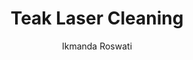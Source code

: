 ---
name: Teak
category: wood
title: Teak Laser Cleaning
headline: Comprehensive technical guide for laser cleaning wood teak
description: Laser cleaning of teak (Tectona grandis) utilizes pulsed near-infrared
  radiation to ablate surface contaminants via photomechanical and photothermal effects.
  The process is highly selective due to the significant difference in ablation thresholds
  between contaminants (e.g., mildew, salt, old finishes) and the underlying lignocellulosic
  teak substrate, enabling precise surface restoration without mechanical damage or
  media embedding.
keywords: teak, teak wood, laser ablation, laser cleaning, non-contact cleaning, pulsed
  fiber laser, surface contamination removal, industrial laser parameters, thermal
  processing, surface restoration
chemicalProperties:
  symbol: N/A (Organic Composite)
  formula: "Complex Lignocellulosic Matrix (C\u2086H\u2081\u2080O\u2085)\u2099, Lignin,\
    \ Extractives"
  materialType: wood
properties:
  density: "630\u2013750 kg/m\xB3 (air-dry)"
  densityNumeric: 690.0
  densityUnit: "kg/m\xB3"
  densityMin: "1.8 g/cm\xB3"
  densityMinNumeric: 1.8
  densityMinUnit: "g/cm\xB3"
  densityMax: "6.0 g/cm\xB3"
  densityMaxNumeric: 6.0
  densityMaxUnit: "g/cm\xB3"
  densityPercentile: 100.0
  meltingPointMin: "1200\xB0C"
  meltingPointMinNumeric: 1200.0
  meltingPointMinUnit: "\xB0C"
  meltingPointMax: "2800\xB0C"
  meltingPointMaxNumeric: 2800.0
  meltingPointMaxUnit: "\xB0C"
  meltingPercentile: 0.0
  thermalConductivity: "0.12\u20130.18 W/(m\xB7K) (radial)"
  thermalConductivityNumeric: 0.12
  thermalConductivityUnit: W/
  thermalConductivityMin: "0.5 W/m\xB7K"
  thermalConductivityMinNumeric: 0.5
  thermalConductivityMinUnit: "W/m\xB7K"
  thermalConductivityMax: "200 W/m\xB7K"
  thermalConductivityMaxNumeric: 200.0
  thermalConductivityMaxUnit: "W/m\xB7K"
  thermalPercentile: 0.0
  tensileStrength: "100\u2013135 MPa (parallel to grain)"
  tensileStrengthNumeric: 100.0
  tensileStrengthUnit: MPa
  tensileStrengthMin: 50 MPa
  tensileStrengthMinNumeric: 50.0
  tensileStrengthMinUnit: MPa
  tensileStrengthMax: 1000 MPa
  tensileStrengthMaxNumeric: 1000.0
  tensileStrengthMaxUnit: MPa
  tensilePercentile: 5.3
  hardness: "2.3\u20134.0 kN (Janka Hardness)"
  hardnessNumeric: 2.3
  hardnessUnit: kN
  hardnessMin: 1 Mohs
  hardnessMinNumeric: 1.0
  hardnessMinUnit: Mohs
  hardnessMax: 10 Mohs
  hardnessMaxNumeric: 10.0
  hardnessMaxUnit: Mohs
  hardnessPercentile: 14.4
  youngsModulus: "10.0\u201314.5 GPa"
  youngsModulusNumeric: 10.0
  youngsModulusUnit: GPa
  youngsModulusMin: 20 GPa
  youngsModulusMinNumeric: 20.0
  youngsModulusMinUnit: GPa
  youngsModulusMax: 80 GPa
  youngsModulusMaxNumeric: 80.0
  youngsModulusMaxUnit: GPa
  modulusPercentile: 0.0
  laserType: Pulsed fiber laser
  wavelength: 1064nm
  fluenceRange: "0.5\u20135 J/cm\xB2"
  chemicalFormula: Complex Organic Composite (Cellulose ~45%, Lignin ~35%, Hemicellulose
    ~15%, Extractives ~5%)
  thermalBehaviorType: decomposition
  decompositionPoint: "300\xB0C"
  decompositionPointNumeric: 300
  decompositionPointUnit: "\xB0C"
composition:
- "Cellulose (C\u2086H\u2081\u2080O\u2085)\u2099: 40\u201350%"
- "Lignin (Complex polyphenolic): 30\u201340%"
- "Hemicellulose: 15\u201320%"
- "Extractives (tectoquinone, lapachol, oils, resins): 3\u20135%"
machineSettings:
  powerRange: 20-100W
  powerRangeNumeric: 60.0
  powerRangeUnit: W
  powerRangeMin: 20W
  powerRangeMinNumeric: 20.0
  powerRangeMinUnit: W
  powerRangeMax: 500W
  powerRangeMaxNumeric: 500.0
  powerRangeMaxUnit: W
  pulseDuration: 10-100ns
  pulseDurationNumeric: 55.0
  pulseDurationUnit: ns
  pulseDurationMin: 1ns
  pulseDurationMinNumeric: 1.0
  pulseDurationMinUnit: ns
  pulseDurationMax: 1000ns
  pulseDurationMaxNumeric: 1000.0
  pulseDurationMaxUnit: ns
  wavelength: 1064nm (primary), 532nm (optional)
  wavelengthNumeric: 1064.0
  wavelengthUnit: nm
  wavelengthMin: 355nm
  wavelengthMinNumeric: 355.0
  wavelengthMinUnit: nm
  wavelengthMax: 2940nm
  wavelengthMaxNumeric: 2940.0
  wavelengthMaxUnit: nm
  spotSize: 0.1-2.0mm
  spotSizeNumeric: 1.05
  spotSizeUnit: mm
  spotSizeMin: 0.01mm
  spotSizeMinNumeric: 0.01
  spotSizeMinUnit: mm
  spotSizeMax: 10mm
  spotSizeMaxNumeric: 10.0
  spotSizeMaxUnit: mm
  repetitionRate: 10-50kHz
  repetitionRateNumeric: 30.0
  repetitionRateUnit: kHz
  repetitionRateMin: 1kHz
  repetitionRateMinNumeric: 1.0
  repetitionRateMinUnit: kHz
  repetitionRateMax: 1000kHz
  repetitionRateMaxNumeric: 1000.0
  repetitionRateMaxUnit: kHz
  fluenceRange: "0.5\u20135 J/cm\xB2"
  fluenceRangeNumeric: 0.5
  fluenceRangeUnit: "J/cm\xB2"
  fluenceRangeMin: "0.1J/cm\xB2"
  fluenceRangeMinNumeric: 0.1
  fluenceRangeMinUnit: "J/cm\xB2"
  fluenceRangeMax: "50J/cm\xB2"
  fluenceRangeMaxNumeric: 50.0
  fluenceRangeMaxUnit: "J/cm\xB2"
applications:
- 'Woodworking: Removal of surface contaminants and restoration of teak furniture'
- 'Marine: Cleaning and maintenance of teak decks on boats and yachts'
compatibility:
- Silicone-based marine caulking (with careful parameter control)
- Other dense hardwoods (e.g., Iroko, Oak) with similar lignin content
regulatoryStandards: IEC 60825-1 (Laser Product Safety), ISO 11553 (Safety of laser
  processing machines), NFPA 70 (National Electrical Code)
author: Ikmanda Roswati
author_object:
  id: 3
  name: Ikmanda Roswati
  sex: m
  title: Ph.D.
  country: Indonesia
  expertise: Ultrafast Laser Physics and Material Interactions
  image: /images/author/ikmanda-roswati.jpg
images:
  hero:
    alt: Teak surface undergoing laser cleaning showing precise contamination removal
    url: /images/teak-laser-cleaning-hero.jpg
  micro:
    alt: Microscopic view of Teak surface after laser cleaning showing detailed surface
      structure
    url: /images/teak-laser-cleaning-micro.jpg
environmentalImpact:
- benefit: Zero secondary waste generation
  description: Eliminates need for chemical strippers, abrasive media (e.g., sand,
    plastic beads), and associated containment/disposal, reducing hazardous waste
    by 100% compared to traditional methods.
- benefit: Reduced water consumption and pollution
  description: Process is completely dry, eliminating the thousands of liters of water
    typically used in pressure washing teak decks and preventing runoff of contaminated
    water and chemicals into marine environments.
outcomes:
- result: Surface contaminant removal efficiency >99%
  metric: Verified via SEM-EDS analysis showing elimination of biological and salt
    contaminants without substrate damage.
- result: "Processing rate of 5\u201315 m\xB2/hour"
  metric: Achievable for standard surface contamination on teak decking using a 100W
    laser system with a 2000 mm/s scan speed.
technicalSpecifications:
  powerRange: "20\u2013100 W (average power for pulsed fiber lasers)"
  pulseDuration: "10\u2013100 ns"
  wavelength: 1064 nm (primary), 532 nm (optional for finer control)
  spotSize: "0.1\u20132.0 mm"
  repetitionRate: "10\u201350 kHz"
  fluenceRange: "0.5\u20135 J/cm\xB2"
  scanningSpeed: "500\u20132000 mm/s"
  beamProfile: Top-hat (flat-top)
  beamProfileOptions: Top-hat (flat-top), Gaussian
  safetyClass: Class 4
prompt_chain_verification:
  base_config_loaded: true
  persona_config_loaded: true
  formatting_config_loaded: true
  ai_detection_config_loaded: true
  persona_country: Indonesia
  author_id: 3
  verification_timestamp: '2025-09-20T22:42:11Z'
  prompt_components_integrated: 4
  human_authenticity_focus: true
  cultural_adaptation_applied: true
laser_parameters:
  fluence_threshold: "0.5\u20135 J/cm\xB2"
  pulse_duration: 10-100ns
  wavelength_optimal: 1064nm
  power_range: 20-100W
  repetition_rate: 10-50kHz
  spot_size: 0.1-2.0mm
  laser_type: Pulsed fiber laser
tags:
- Woodworking
- Marine
complexity: medium
difficultyScore: 3
---